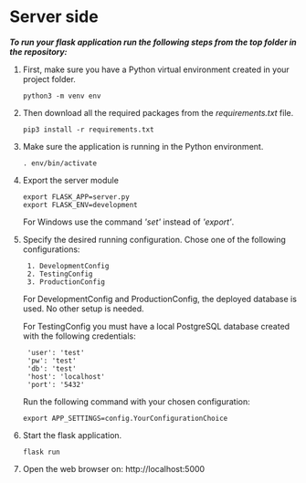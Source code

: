 # Server side

***To run your flask application run the following steps from the top folder in the repository:***

1. First, make sure you have a Python virtual environment created in your project folder. 
    
    ```
    python3 -m venv env
    ```
    
2. Then download all the required packages from the *requirements.txt* file.
    
    ```
    pip3 install -r requirements.txt
    ```
2. Make sure the application is running in the Python environment.

    ```
    . env/bin/activate
    ```

3. Export the server module

    ```
    export FLASK_APP=server.py 
    export FLASK_ENV=development
    ```

    For Windows use the command *'set'* instead of *'export'*.
    
4. Specify the desired running configuration. Chose one of the following configurations:
    
        1. DevelopmentConfig
        2. TestingConfig
        3. ProductionConfig
    
    For DevelopmentConfig and ProductionConfig, the deployed database is used. No other setup is needed.
    
    For TestingConfig you must have a local PostgreSQL database created with the following credentials:

        'user': 'test'
        'pw': 'test'
        'db': 'test'
        'host': 'localhost'
        'port': '5432'
    
    Run the following command with your chosen configuration:
    
    ```
    export APP_SETTINGS=config.YourConfigurationChoice
    ```

5. Start the flask application.
    ```
    flask run
    ```
6. Open the web browser on: http://localhost:5000

